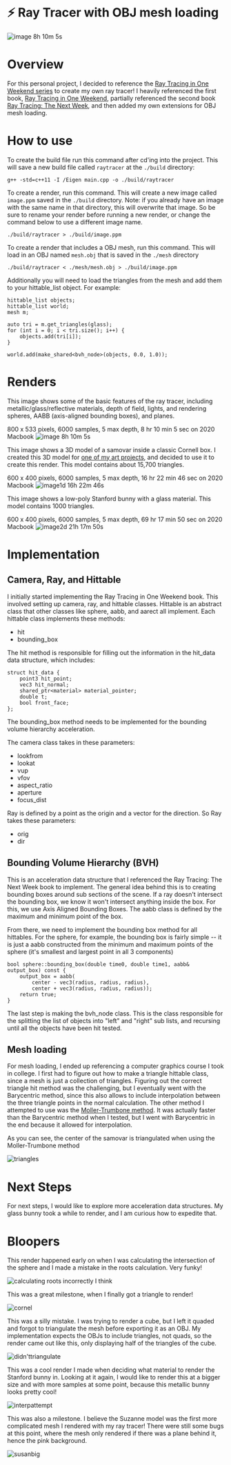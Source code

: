 # ⚡️ Ray Tracer with OBJ mesh loading

![image 8h 10m 5s](https://github.com/allangelman/ray-tracer/assets/45411265/44a65569-072e-4dcb-86cd-ca76458338bf)

# Overview

For this personal project, I decided to reference the [Ray Tracing in One Weekend series](https://raytracing.github.io/) to create my own ray tracer! I heavily referenced the first book, [Ray Tracing in One Weekend](https://raytracing.github.io/books/RayTracingInOneWeekend.html), partially referenced the second book [Ray Tracing: The Next Week](https://raytracing.github.io/books/RayTracingTheNextWeek.html), and then added my own extensions for OBJ mesh loading.

# How to use

To create the build file run this command after cd'ing into the project. This will save a new build file called `raytracer` at the `./build` directory:

```
g++ -std=c++11 -I /Eigen main.cpp -o ./build/raytracer
```

To create a render, run this command. This will create a new image called `image.ppm` saved in the `./build` directory. Note: if you already have an image with the same name in that directory, this will overwrite that image. So be sure to rename your render before running a new render, or change the command below to use a different image name.

```
./build/raytracer > ./build/image.ppm
```

To create a render that includes a OBJ mesh, run this command. This will load in an OBJ named `mesh.obj` that is saved in the `./mesh` directory

```
./build/raytracer < ./mesh/mesh.obj > ./build/image.ppm
```

Additionally you will need to load the triangles from the mesh and add them to your hittable_list object. For example:

```
hittable_list objects;
hittable_list world;
mesh m;

auto tri = m.get_triangles(glass);
for (int i = 0; i < tri.size(); i++) {
    objects.add(tri[i]);
}

world.add(make_shared<bvh_node>(objects, 0.0, 1.0));
```

# Renders

This image shows some of the basic features of the ray tracer, including metallic/glass/reflective materials, depth of field, lights, and rendering spheres, AABB (axis-aligned bounding boxes), and planes.

800 x 533 pixels, 6000 samples, 5 max depth, 8 hr 10 min 5 sec on 2020 Macbook
![image 8h 10m 5s](https://github.com/allangelman/ray-tracer/assets/45411265/44a65569-072e-4dcb-86cd-ca76458338bf)

This image shows a 3D model of a samovar inside a classic Cornell box. I created this 3D model for [one of my art projects](https://vimeo.com/492851519?embedded=true&source=video_title&owner=94929753), and decided to use it to create this render. This model contains about 15,700 triangles.

600 x 400 pixels, 6000 samples, 5 max depth, 16 hr 22 min 46 sec on 2020 Macbook
![image1d 16h 22m 46s ](https://github.com/allangelman/ray-tracer/assets/45411265/9c4a1203-0616-4330-a46b-a4caa43d9ca2)

This image shows a low-poly Stanford bunny with a glass material. This model contains 1000 triangles.

600 x 400 pixels, 6000 samples, 5 max depth, 69 hr 17 min 50 sec on 2020 Macbook
![image2d 21h 17m 50s](https://github.com/allangelman/ray-tracer/assets/45411265/8ddb90d6-3c60-4c9b-8271-742b3fb62ab9)

# Implementation

## Camera, Ray, and Hittable

I initially started implementing the Ray Tracing in One Weekend book. This involved setting up camera, ray, and hittable classes. Hittable is an abstract class that other classes like sphere, aabb, and aarect all implement. Each hittable class implements these methods:

- hit
- bounding_box

The hit method is responsible for filling out the information in the hit_data data structure, which includes:

```
struct hit_data {
    point3 hit_point;
    vec3 hit_normal;
    shared_ptr<material> material_pointer;
    double t;
    bool front_face;
};
```

The bounding_box method needs to be implemented for the bounding volume hierarchy acceleration.

The camera class takes in these parameters:

- lookfrom
- lookat
- vup
- vfov
- aspect_ratio
- aperture
- focus_dist

Ray is defined by a point as the origin and a vector for the direction. So Ray takes these parameters:

- orig
- dir

## Bounding Volume Hierarchy (BVH)

This is an acceleration data structure that I referenced the Ray Tracing: The Next Week book to implement. The general idea behind this is to creating bounding boxes around sub sections of the scene. If a ray doesn't intersect the bounding box, we know it won't intersect anything inside the box. For this, we use Axis Aligned Bounding Boxes. The aabb class is defined by the maximum and minimum point of the box.

From there, we need to implement the bounding box method for all hittables. For the sphere, for example, the bounding box is fairly simple -- it is just a aabb constructed from the minimum and maximum points of the sphere (it's smallest and largest point in all 3 components)

```
bool sphere::bounding_box(double time0, double time1, aabb& output_box) const {
    output_box = aabb(
        center - vec3(radius, radius, radius),
        center + vec3(radius, radius, radius));
    return true;
}
```

The last step is making the bvh_node class. This is the class responsible for the splitting the list of objects into "left" and "right" sub lists, and recursing until all the objects have been hit tested.

## Mesh loading

For mesh loading, I ended up referencing a computer graphics course I took in college. I first had to figure out how to make a triangle hittable class, since a mesh is just a collection of triangles. Figuring out the correct triangle hit method was the challenging, but I eventually went with the Barycentric method, since this also allows to include interpolation between the three triangle points in the normal calculation. The other method I attempted to use was the [Moller-Trumbone method](https://en.wikipedia.org/wiki/M%C3%B6ller%E2%80%93Trumbore_intersection_algorithm). It was actually faster than the Barycentric method when I tested, but I went with Barycentric in the end because it allowed for interpolation.

As you can see, the center of the samovar is triangulated when using the Moller-Trumbone method

![triangles](https://github.com/allangelman/ray-tracer/assets/45411265/c391856d-f4c2-4caf-a8a0-47f3abc3735f)

# Next Steps

For next steps, I would like to explore more acceleration data structures. My glass bunny took a while to render, and I am curious how to expedite that.

# Bloopers

This render happened early on when I was calculating the intersection of the sphere and I made a mistake in the roots calculation. Very funky!

![calculating roots incorrectly I think](https://github.com/allangelman/ray-tracer/assets/45411265/73011bea-f74b-4251-9535-fbe5241fde88)

This was a great milestone, when I finally got a triangle to render!

![cornel](https://github.com/allangelman/ray-tracer/assets/45411265/f1f334b9-29dc-4bb8-948e-d7f8f334afd7)

This was a silly mistake. I was trying to render a cube, but I left it quaded and forgot to triangulate the mesh before exporting it as an OBJ. My implementation expects the OBJs to include triangles, not quads, so the render came out like this, only displaying half of the triangles of the cube.

![didn'ttriangulate](https://github.com/allangelman/ray-tracer/assets/45411265/7174e225-663d-4037-a542-31472aff7d6a)

This was a cool render I made when deciding what material to render the Stanford bunny in. Looking at it again, I would like to render this at a bigger size and with more samples at some point, because this metallic bunny looks pretty cool!

![interpattempt](https://github.com/allangelman/ray-tracer/assets/45411265/41e7ddd2-1d0e-46d3-a53a-34209f8ac8ed)

This was also a milestone. I believe the Suzanne model was the first more complicated mesh I rendered with my ray tracer! There were still some bugs at this point, where the mesh only rendered if there was a plane behind it, hence the pink background.

![susanbig](https://github.com/allangelman/ray-tracer/assets/45411265/c06dcdbc-b28e-412e-9e70-59e9395c501e)
